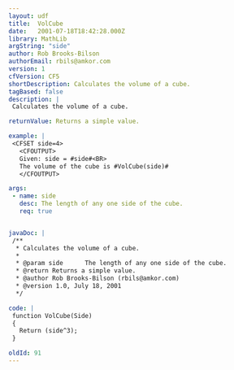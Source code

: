 ```yaml
---
layout: udf
title:  VolCube
date:   2001-07-18T18:42:28.000Z
library: MathLib
argString: "side"
author: Rob Brooks-Bilson
authorEmail: rbils@amkor.com
version: 1
cfVersion: CF5
shortDescription: Calculates the volume of a cube.
tagBased: false
description: |
 Calculates the volume of a cube.

returnValue: Returns a simple value.

example: |
 <CFSET side=4>
   <CFOUTPUT>
   Given: side = #side#<BR>
   The volume of the cube is #VolCube(side)#
   </CFOUTPUT>

args:
 - name: side
   desc: The length of any one side of the cube.
   req: true


javaDoc: |
 /**
  * Calculates the volume of a cube.
  * 
  * @param side      The length of any one side of the cube. 
  * @return Returns a simple value. 
  * @author Rob Brooks-Bilson (rbils@amkor.com) 
  * @version 1.0, July 18, 2001 
  */

code: |
 function VolCube(Side)
 {
   Return (side^3);
 }

oldId: 91
---
```


